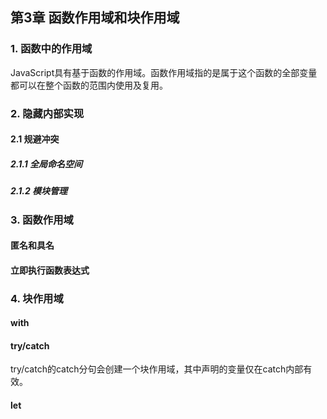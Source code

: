## 第3章 函数作用域和块作用域

### 1. 函数中的作用域
JavaScript具有基于函数的作用域。函数作用域指的是属于这个函数的全部变量都可以在整个函数的范围内使用及复用。

### 2. 隐藏内部实现
#### 2.1 规避冲突

##### 2.1.1 全局命名空间

##### 2.1.2 模块管理

### 3. 函数作用域
#### 匿名和具名

#### 立即执行函数表达式

### 4. 块作用域

#### with

#### try/catch
try/catch的catch分句会创建一个块作用域，其中声明的变量仅在catch内部有效。

#### let
